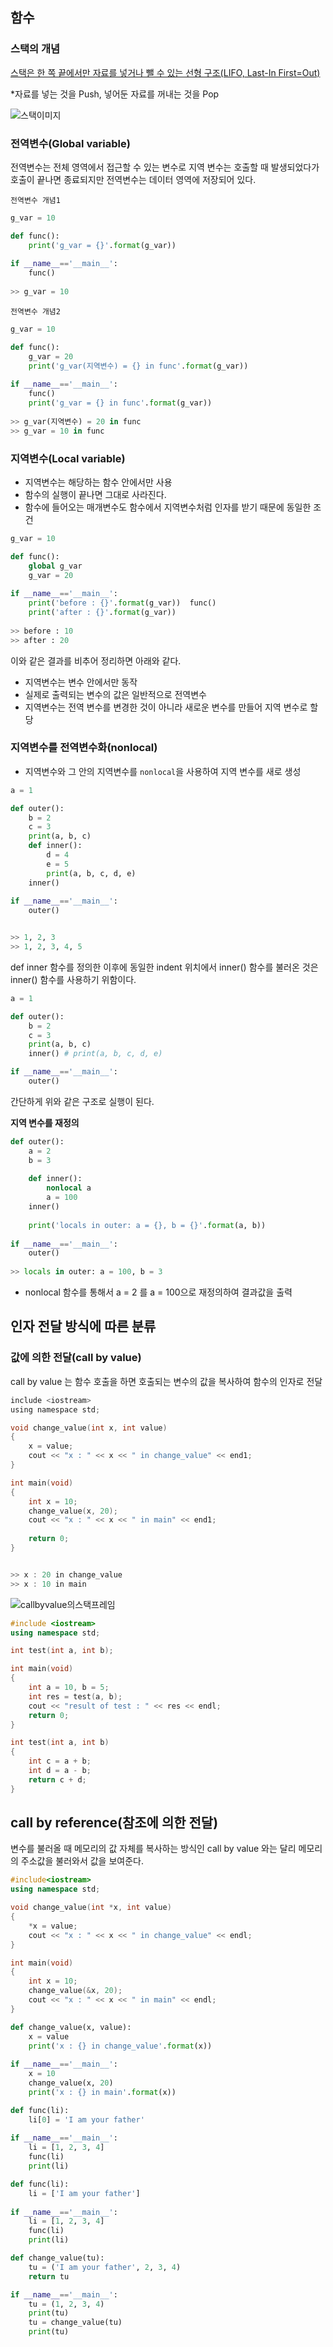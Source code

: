 ## 함수

### 스택의 개념

<u>스택은 한 쪽 끝에서만 자료를 넣거나 뺄 수 있는 선형 구조(LIFO, Last-In First=Out)</u>

*자료를 넣는 것을 Push, 넣어둔 자료를 꺼내는 것을 Pop

![스택이미지](./image/stack.png)

### 전역변수(Global variable)

전역변수는 전체 영역에서 접근할 수 있는 변수로 지역 변수는 호출할 때 발생되었다가 호출이 끝나면 종료되지만 전역변수는 데이터 영역에 저장되어 있다.

`전역변수 개념1`

```python
g_var = 10

def func():
	print('g_var = {}'.format(g_var))
	
if __name__=='__main__':
	func()	
	
>> g_var = 10
```

`전역변수 개념2`

```python
g_var = 10

def func():
	g_var = 20
	print('g_var(지역변수) = {} in func'.format(g_var))
	
if __name__=='__main__':
	func()	
	print('g_var = {} in func'.format(g_var))
	
>> g_var(지역변수) = 20 in func
>> g_var = 10 in func

```

### 지역변수(Local variable)

- 지역변수는 해당하는 함수 안에서만 사용
- 함수의 실행이 끝나면 그대로 사라진다.
- 함수에 들어오는 매개변수도 함수에서 지역변수처럼 인자를 받기 때문에 동일한 조건

```python
g_var = 10

def func():
	global g_var
	g_var = 20
	
if __name__=='__main__':
	print('before : {}'.format(g_var))	func()
	print('after : {}'.format(g_var))
	
>> before : 10
>> after : 20
```

이와 같은 결과를 비추어 정리하면 아래와 같다.

- 지역변수는 변수 안에서만 동작
- 실제로 출력되는 변수의 값은 일반적으로 전역변수
- 지역변수는 전역 변수를 변경한 것이 아니라 새로운 변수를 만들어 지역 변수로 할당

### 지역변수를 전역변수화(nonlocal)

- 지역변수와 그 안의 지역변수를 `nonlocal`을 사용하여 지역 변수를 새로 생성

```python
a = 1

def outer():
	b = 2
	c = 3
	print(a, b, c)
	def inner():
		d = 4
		e = 5
		print(a, b, c, d, e)
	inner()
	
if __name__=='__main__':
	outer()	


>> 1, 2, 3
>> 1, 2, 3, 4, 5
```

def inner 함수를 정의한 이후에 동일한 indent 위치에서 inner() 함수를 불러온 것은 inner() 함수를 사용하기 위함이다.

```python
a = 1

def outer():
	b = 2
	c = 3
	print(a, b, c)
	inner() # print(a, b, c, d, e)

if __name__=='__main__':
	outer()	

```

간단하게 위와 같은 구조로 실행이 된다.

**지역 변수를 재정의**

```python
def outer():
	a = 2
	b = 3
	
	def inner():
		nonlocal a
		a = 100
	inner()
	
	print('locals in outer: a = {}, b = {}'.format(a, b))
	
if __name__=='__main__':
	outer()
	
>> locals in outer: a = 100, b = 3	
```

- nonlocal 함수를 통해서 a = 2 를 a = 100으로 재정의하여 결과값을 출력

## 인자 전달 방식에 따른 분류

### 값에 의한 전달(call by value)

call by value 는 함수 호출을 하면 호출되는 변수의 값을 복사하여 함수의 인자로 전달

```c
include <iostream>
using namespace std;

void change_value(int x, int value)
{
    x = value;
    cout << "x : " << x << " in change_value" << end1;
}

int main(void)
{
    int x = 10;
    change_value(x, 20);
    cout << "x : " << x << " in main" << end1;
    
    return 0;
}


>> x : 20 in change_value
>> x : 10 in main
```


![callbyvalue의스택프레임](./image/stack_test.png)


```c++
#include <iostream>
using namespace std;

int test(int a, int b);

int main(void)
{
    int a = 10, b = 5;
    int res = test(a, b);
    cout << "result of test : " << res << endl;
    return 0;
}

int test(int a, int b)
{
    int c = a + b;
    int d = a - b;
    return c + d;
}

```

## call by reference(참조에 의한 전달)

변수를 불러올 때 메모리의 값 자체를 복사하는 방식인 call by value 와는 달리 메모리의 주소값을 불러와서 값을 보여준다.

```c++
#include<iostream>
using namespace std;

void change_value(int *x, int value)
{
    *x = value;
    cout << "x : " << x << " in change_value" << endl;
}

int main(void)
{
    int x = 10;
    change_value(&x, 20);
    cout << "x : " << x << " in main" << endl;
}
```

```python
def change_value(x, value):
    x = value
    print('x : {} in change_value'.format(x))
    
if __name__=='__main__':
    x = 10
    change_value(x, 20)
    print('x : {} in main'.format(x))
```

```python
def func(li):
    li[0] = 'I am your father'
    
if __name__=='__main__':
    li = [1, 2, 3, 4]
    func(li)
    print(li)
```

```python
def func(li):
    li = ['I am your father']
    
if __name__=='__main__':
    li = [1, 2, 3, 4]
    func(li)
    print(li)
```

```python
def change_value(tu):
    tu = ('I am your father', 2, 3, 4)
    return tu

if __name__=='__main__':
    tu = (1, 2, 3, 4)
    print(tu)
    tu = change_value(tu)
    print(tu)
```